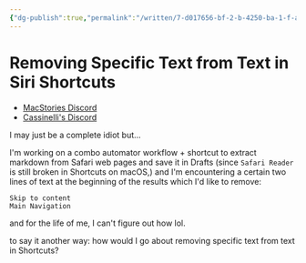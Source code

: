 ```yaml
---
{"dg-publish":true,"permalink":"/written/7-d017656-bf-2-b-4250-ba-1-f-ad-497-d03-e044/","dgHomeLink":true,"dgPassFrontmatter":false}
---
```


# Removing Specific Text from Text in Siri Shortcuts
- [MacStories Discord](https://canary.discord.com/channels/836622115435184162/837346027144347700/929538296957272064)
- [Cassinelli's Discord](https://canary.discord.com/channels/551914015131959308/551962196138000386/929538225666662430)

I may just be a complete idiot but...

I'm working on a combo automator workflow + shortcut to extract markdown from Safari web pages and save it in Drafts (since `Safari Reader` is still broken in Shortcuts on macOS,) and I'm encountering a certain two lines of text at the beginning of the results which I'd like to remove:
```
Skip to content
Main Navigation
```
and for the life of me, I can't figure out how lol.

to say it another way: how would I go about removing specific text from text in Shortcuts?